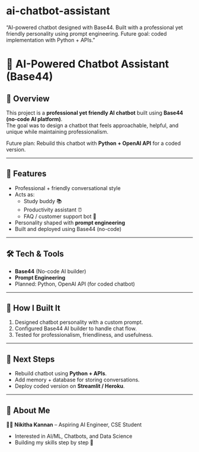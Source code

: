 # ai-chatbot-assistant
“AI-powered chatbot designed with Base44. Built with a professional yet friendly personality using prompt engineering. Future goal: coded implementation with Python + APIs.”
# 🤖 AI-Powered Chatbot Assistant (Base44)

## 📌 Overview
This project is a **professional yet friendly AI chatbot** built using **Base44 (no-code AI platform)**.  
The goal was to design a chatbot that feels approachable, helpful, and unique while maintaining professionalism.

Future plan: Rebuild this chatbot with **Python + OpenAI API** for a coded version.

---

## 🎯 Features
- Professional + friendly conversational style
- Acts as:
  - Study buddy 📚
  - Productivity assistant ⏰
  - FAQ / customer support bot 💬
- Personality shaped with **prompt engineering**
- Built and deployed using Base44 (no-code)

---

## 🛠️ Tech & Tools
- **Base44** (No-code AI builder)
- **Prompt Engineering**
- Planned: Python, OpenAI API (for coded chatbot)

---

## 🚀 How I Built It
1. Designed chatbot personality with a custom prompt.  
2. Configured Base44 AI builder to handle chat flow.  
3. Tested for professionalism, friendliness, and usefulness.  

---

## 🔮 Next Steps
- Rebuild chatbot using **Python + APIs**.  
- Add memory + database for storing conversations.  
- Deploy coded version on **Streamlit / Heroku**.  

---

## 🌟 About Me
👩‍💻 **Nikitha Kannan** – Aspiring AI Engineer, CSE Student  
- Interested in AI/ML, Chatbots, and Data Science  
- Building my skills step by step 🚀  
 
